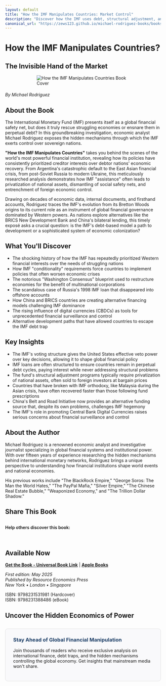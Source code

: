 ```yaml
---
layout: default
title: "How the IMF Manipulates Countries: Market Control"
description: "Discover how the IMF uses debt, structural adjustment, and currency manipulation to control nations' economies and serve powerful interests."
canonical_url: "https://zews123.github.io/michael-rodriguez-books/books/imf-manipulates"
---
```


# How the IMF Manipulates Countries?
## The Invisible Hand of the Market

<img src="{{ site.baseurl }}/assets/images/How the IMF Manipulates Nations by Michael Rodrigez.webp" alt="How the IMF Manipulates Countries Book Cover" style="max-width: 300px; margin: 0 auto 20px; display: block;">

*By Michael Rodriguez*

## About the Book

The International Monetary Fund (IMF) presents itself as a global financial safety net, but does it truly rescue struggling economies or ensnare them in perpetual debt? In this groundbreaking investigation, economic analyst Michael Rodriguez exposes the hidden mechanisms through which the IMF exerts control over sovereign nations.

**"How the IMF Manipulates Countries"** takes you behind the scenes of the world's most powerful financial institution, revealing how its policies have consistently prioritized creditor interests over debtor nations' economic recovery. From Argentina's catastrophic default to the East Asian financial crisis, from post-Soviet Russia to modern Ukraine, this meticulously researched analysis demonstrates how IMF "assistance" often leads to privatization of national assets, dismantling of social safety nets, and entrenchment of foreign economic control.

Drawing on decades of economic data, internal documents, and firsthand accounts, Rodriguez traces the IMF's evolution from its Bretton Woods origins to its current role as an instrument of global financial governance dominated by Western powers. As nations explore alternatives like the BRICS New Development Bank and China's bilateral lending, this timely exposé asks a crucial question: is the IMF's debt-based model a path to development or a sophisticated system of economic colonization?

## What You'll Discover

- The shocking history of how the IMF has repeatedly prioritized Western financial interests over the needs of struggling nations
- How IMF "conditionality" requirements force countries to implement policies that often worsen economic crises
- The notorious "Washington Consensus" blueprint used to restructure economies for the benefit of multinational corporations
- The scandalous case of Russia's 1998 IMF loan that disappeared into offshore accounts
- How China and BRICS countries are creating alternative financing models challenging IMF dominance
- The rising influence of digital currencies (CBDCs) as tools for unprecedented financial surveillance and control
- Alternative development paths that have allowed countries to escape the IMF debt trap

## Key Insights

- The IMF's voting structure gives the United States effective veto power over key decisions, allowing it to shape global financial policy
- IMF loans are often structured to ensure countries remain in perpetual debt cycles, paying interest while never addressing structural problems
- The fund's structural adjustment programs typically require privatization of national assets, often sold to foreign investors at bargain prices
- Countries that have broken with IMF orthodoxy, like Malaysia during the Asian crisis, have often recovered faster than those following fund prescriptions
- China's Belt and Road Initiative now provides an alternative funding source that, despite its own problems, challenges IMF hegemony
- The IMF's role in promoting Central Bank Digital Currencies raises serious concerns about financial surveillance and control

## About the Author

Michael Rodriguez is a renowned economic analyst and investigative journalist specializing in global financial systems and institutional power. With over fifteen years of experience researching the hidden mechanisms behind international monetary networks, Rodriguez brings a unique perspective to understanding how financial institutions shape world events and national economies.

His previous works include "The BlackRock Empire," "George Soros: The Man the World Hates," "The PayPal Mafia," "Silver Empire," "The Chinese Real Estate Bubble," "Weaponized Economy," and "The Trillion Dollar Shadow."

## Share This Book

<div class="social-share" style="margin: 30px 0;">
  <p style="margin-bottom: 15px; font-weight: 600;">Help others discover this book:</p>
  <a href="https://twitter.com/intent/tweet?text=Check out 'How the IMF Manipulates Countries' by Michael Rodriguez&url={{ site.url }}{{ site.baseurl }}{{ page.url }}&via=MRodriguezBooks" target="_blank" rel="noopener noreferrer" style="display: inline-block; margin-right: 15px; font-size: 24px; color: #1DA1F2;">
    <i class="fab fa-twitter-square"></i>
  </a>
  <a href="https://www.facebook.com/sharer/sharer.php?u={{ site.url }}{{ site.baseurl }}{{ page.url }}" target="_blank" rel="noopener noreferrer" style="display: inline-block; margin-right: 15px; font-size: 24px; color: #3b5998;">
    <i class="fab fa-facebook-square"></i>
  </a>
  <a href="https://www.linkedin.com/shareArticle?mini=true&url={{ site.url }}{{ site.baseurl }}{{ page.url }}&title=How the IMF Manipulates Countries by Michael Rodriguez" target="_blank" rel="noopener noreferrer" style="display: inline-block; margin-right: 15px; font-size: 24px; color: #0077b5;">
    <i class="fab fa-linkedin"></i>
  </a>
  <a href="mailto:?subject=Check out this book: How the IMF Manipulates Countries&body=I thought you might be interested in this book by Michael Rodriguez: {{ site.url }}{{ site.baseurl }}{{ page.url }}" style="display: inline-block; font-size: 24px; color: #333333;">
    <i class="fas fa-envelope-square"></i>
  </a>
</div>


## Available Now

**[Get the Book - Universal Book Link](https://books2read.com/b/3nxdJB)**  |  **[Apple Books](https://books.apple.com/us/book/how-the-imf-manipulates-countries-the-invisible/id6745517939)**

*First edition: May 2025*  
*Published by Resource Economics Press*  
*New York • London • Singapore*

ISBN: 9798231531981 (Hardcover)  
ISBN: 9798231388486 (eBook)


## Uncover the Hidden Economics of Power

<div style="background-color: #f9f9fb; padding: 25px; border-radius: 8px; margin: 30px 0; border: 1px solid #ddd;">
  <h3 style="margin-top: 0; color: #1a3c65;">Stay Ahead of Global Financial Manipulation</h3>
  <p>Join thousands of readers who receive exclusive analysis on international finance, debt traps, and the hidden mechanisms controlling the global economy. Get insights that mainstream media won't share.</p>
  <script async data-uid="b2a1614bc4" src="https://michael-rodriguez.kit.com/b2a1614bc4/index.js"></script>
</div>
